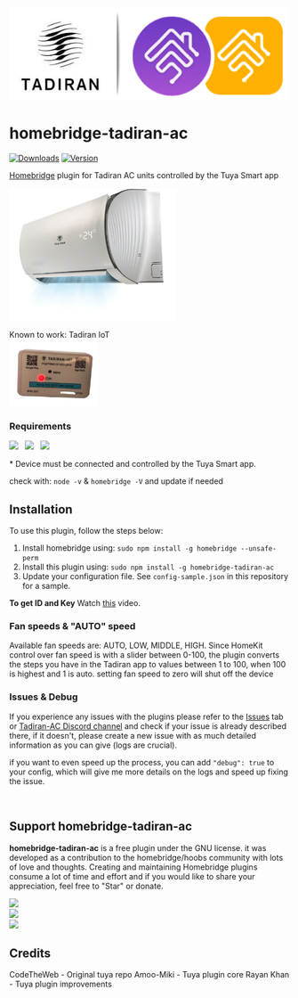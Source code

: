<img src="branding/tadiran_homebridge.png" width="500px">


# homebridge-tadiran-ac

[![Downloads](https://img.shields.io/npm/dt/homebridge-tadiran-ac.svg?color=critical)](https://www.npmjs.com/package/homebridge-tadiran-ac)
[![Version](https://img.shields.io/npm/v/homebridge-tadiran-ac)](https://www.npmjs.com/package/homebridge-tadiran-ac)<br>
<!-- [![verified-by-homebridge](https://badgen.net/badge/homebridge/verified/purple)](https://github.com/homebridge/homebridge/wiki/Verified-Plugins) [![Homebridge Discord](https://img.shields.io/discord/432663330281226270?color=728ED5&logo=discord&label=discord)](https://discord.gg/yguuVAX)<br>
[![certified-hoobs-plugin](https://badgen.net/badge/HOOBS/Certified/yellow)](https://plugins.hoobs.org?ref=10876) [![hoobs-support](https://badgen.net/badge/HOOBS/Support/yellow)](https://support.hoobs.org?ref=10876) -->


[Homebridge](https://github.com/nfarina/homebridge) plugin for Tadiran AC units controlled by the Tuya Smart app

<img src="branding/product.jpg" width="300px">


Known to work:
Tadiran IoT
<br><img src="branding/device.jpg" width="160px">

### Requirements

<img src="https://img.shields.io/badge/node-%3E%3D10.17-brightgreen"> &nbsp;
<img src="https://img.shields.io/badge/homebridge-%3E%3D0.4.4-brightgreen"> &nbsp;
<img src="https://img.shields.io/badge/iOS-%3E%3D11.0.0-brightgreen">

\* Device must be connected and controlled by the Tuya Smart app.

check with: `node -v` & `homebridge -V` and update if needed



## Installation 
To use this plugin, follow the steps below:

1. Install homebridge using: `sudo npm install -g homebridge --unsafe-perm`
2. Install this plugin using: `sudo npm install -g homebridge-tadiran-ac`
3. Update your configuration file. See `config-sample.json` in this repository for a sample.

**To get ID and Key** Watch [this](https://www.youtube.com/watch?v=oq0JL_wicKg) video. 






### Fan speeds & "AUTO" speed

Available fan speeds are: AUTO, LOW, MIDDLE, HIGH.
 Since HomeKit control over fan speed is with a slider between 0-100, the plugin converts the steps you have in the Tadiran app to values between 1 to 100, when 100 is highest and 1 is auto. setting fan speed to zero will shut off the device

### Issues & Debug
If you experience any issues with the plugins please refer to the [Issues](https://github.com/nitaybz/homebridge-tadiran-ac/issues) tab or [Tadiran-AC Discord channel](https://discord.gg/yguuVAX) and check if your issue is already described there, if it doesn't, please create a new issue with as much detailed information as you can give (logs are crucial).<br>

if you want to even speed up the process, you can add `"debug": true` to your config, which will give me more details on the logs and speed up fixing the issue.

<br>

## Support homebridge-tadiran-ac

**homebridge-tadiran-ac** is a free plugin under the GNU license. it was developed as a contribution to the homebridge/hoobs community with lots of love and thoughts.
Creating and maintaining Homebridge plugins consume a lot of time and effort and if you would like to share your appreciation, feel free to "Star" or donate. 

<a target="blank" href="https://www.paypal.me/nitaybz"><img src="https://img.shields.io/badge/PayPal-Donate-blue.svg?logo=paypal"/></a><br>
<a target="blank" href="https://www.patreon.com/nitaybz"><img src="https://img.shields.io/badge/PATREON-Become a patron-red.svg?logo=patreon"/></a><br>
<a target="blank" href="https://ko-fi.com/nitaybz"><img src="https://img.shields.io/badge/Ko--Fi-Buy%20me%20a%20coffee-29abe0.svg?logo=ko-fi"/></a>


## Credits

CodeTheWeb - Original tuya repo
Amoo-Miki  - Tuya plugin core
Rayan Khan  - Tuya plugin improvements
